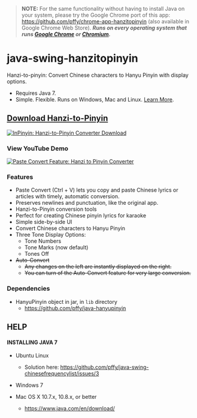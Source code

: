 > **NOTE:** For the same functionality without having to install Java on your system, please try the Google Chrome port of this app: https://github.com/pffy/chrome-app-hanzitopinyin (also available in Google Chrome Web Store). ***Runs on every operating system that runs [Google Chrome][get_chrome] or [Chromium][get_chromium].***

java-swing-hanzitopinyin
========================

Hanzi-to-pinyin: Convert Chinese characters to Hanyu Pinyin with display options.

+ Requires Java 7.
+ Simple. Flexible. Runs on Windows, Mac and Linux. [Learn More](#features). 

## [Download Hanzi-to-Pinyin](https://github.com/pffy/java-swing-hanzitopinyin/releases)

[![InPinyin: Hanzi-to-Pinyin Converter Download](https://cloud.githubusercontent.com/assets/7258373/3143416/320f09a6-e9f9-11e3-99ec-5a472a03d723.png)](https://github.com/pffy/java-swing-hanzitopinyin/releases)

### View YouTube Demo

[![Paste Convert Feature: Hanzi to Pinyin Converter](https://i.ytimg.com/vi/H3DPi3v6g_I/hqdefault.jpg)](https://www.youtube.com/embed/H3DPi3v6g_I?autoplay=1 "Paste Convert Feature: Hanzi to Pinyin Converter")

### Features

  + Paste Convert (Ctrl + V) lets you copy and paste Chinese lyrics or articles with timely, automatic conversion.
  + Preserves newlines and punctuation, like the original app.
  + Hanzi-to-Pinyin conversion tools
  + Perfect for creating Chinese pinyin lyrics for karaoke
  + Simple side-by-side UI
  + Convert Chinese characters to Hanyu Pinyin
  + Three Tone Display Options:
    + Tone Numbers 
    + Tone Marks (now default)
    + Tones Off
  + ~~Auto-Convert~~ 
    + ~~Any changes on the left are instantly displayed on the right.~~
    + ~~You can turn of the Auto-Convert feature for very large conversion.~~

### Dependencies
  + HanyuPinyin object in jar, in `lib` directory
    + https://github.com/pffy/java-hanyupinyin

## HELP

#### INSTALLING JAVA 7

+ Ubuntu Linux
  + Solution here: https://github.com/pffy/java-swing-chinesefrequencylist/issues/3

+ Windows 7
+ Mac OS X 10.7.x, 10.8.x, or better
  + https://www.java.com/en/download/


[get_chrome]:https://www.google.com/chrome/
[get_chromium]: https://www.chromium.org/getting-involved/download-chromium


